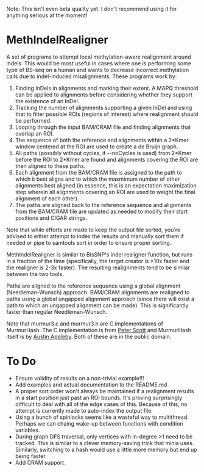 Note: This isn't even beta quality yet. I don't recommend using it for anything serious at the moment!

MethIndelRealigner
==================
A set of programs to attempt local methylation-aware realignment around indels. This would be most useful in cases where one is performing some type of BS-seq on a human and wants to decrease incorrect methylation calls due to indel-induced misalignments. These programs work by:
 1. Finding InDels in alignments and marking their extent. A MAPQ threshold can be applied to alignments before considering whether they support the existence of an InDel.
 2. Tracking the number of alignments supporting a given InDel and using that to filter possible ROIs (regions of interest) where realignment should be performed.
 3. Looping through the input BAM/CRAM file and finding alignments that overlap an ROI.
 4. The sequence of both the reference and alignments within a 2\*Kmer window centered at the ROI are used to create a de Bruijn graph.
 5. All paths (possibly without cycles, if --noCycles is used) from 2\*Kmer before the ROI to 2\*Kmer are found and alignments covering the ROI are then aligned to these paths.
 6. Each alignment from the BAM/CRAM file is assigned to the path to which it best aligns and to which the maxmimum number of other alignments best aligned (in essence, this is an expectation maximization step wherein all alignments covering an ROI are used to weight the final alignment of each other).
 7. The paths are aligned back to the reference sequence and alignments from the BAM/CRAM file are updated as needed to modify their start positions and CIGAR strings.

Note that while efforts are made to keep the output file sorted, you're advised to either attempt to index the results and manually sort them if needed or pipe to samtools sort in order to ensure proper sorting.

MethIndelRealigner is similar to BisSNP's indel realigner function, but runs in a fraction of the time (specifically, the target creator is >10x faster and the realigner is 2-3x faster). The resulting realignments tend to be similar between the two tools.

Paths are aligned to the reference sequence using a global alignment (Needleman-Wunsch) approach. BAM/CRAM alignments are realigned to paths using a global ungapped alignment approach (since there will exist a path to which an ungapped alignment can be made). This is significantly faster than regular Needleman-Wunsch.

Note that murmur3.c and murmur3.h are C implementations of MurmurHash. The C implementation is from [Peter Scott](https://github.com/PeterScott/murmur3) and MurmurHash itself is by [Austin Appleby](https://code.google.com/p/smhasher/wiki/MurmurHash3). Both of these are in the public domain.

To Do
=====
 * Ensure validity of results on a non-trivial example!!!
 * Add examples and actual documentation to the README.md
 * A proper sort order won't always be maintained if a realignment results in a start position just past an ROI bounds. It's proving surprisingly difficult to deal with all of the edge cases of this. Because of this, no attempt is currently made to auto-index the output file.
 * Using a bunch of spinlocks seems like a wasteful way to multithread. Perhaps we can chaing wake-up between functions with condition variables.
 * During graph DFS traversal, only vertices with in-degree >1 need to be tracked. This is similar to a clever memory-saving trick that minia uses. Similarly, switching to a hash would use a little more memory but end up being faster.
 * Add CRAM support.
